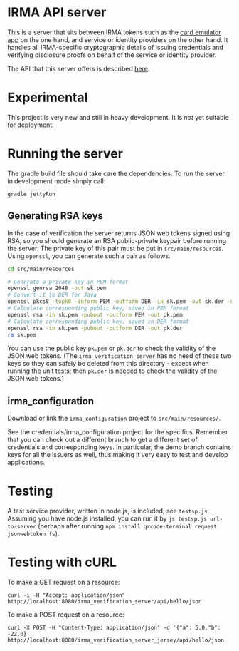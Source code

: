 # IRMA API server

This is a server that sits between IRMA tokens such as the [card emulator app](https://github.com/credentials/irma_android_cardemu) on the one hand, and service or identity providers on the other hand. It handles all IRMA-specific cryptographic details of issuing credentials and verifying disclosure proofs on behalf of the service or identity provider.

The API that this server offers is described [here](https://credentials.github.io/proposals/irma-without-apdus).

# Experimental

This project is very new and still in heavy development. It is _not_ yet suitable for deployment.

# Running the server

The gradle build file should take care the dependencies. To run the server in development mode simply call:

    gradle jettyRun

## Generating RSA keys

In the case of verification the server returns JSON web tokens signed using RSA, so you should generate an RSA public-private keypair before running the server. The private key of this pair must be put in `src/main/resources`. Using `openssl`, you can generate such a pair as follows.

```bash
cd src/main/resources

# Generate a private key in PEM format
openssl genrsa 2048 -out sk.pem
# Convert it to DER for Java
openssl pkcs8 -topk8 -inform PEM -outform DER -in sk.pem -out sk.der -nocrypt
# Calculate corresponding public key, saved in PEM format
openssl rsa -in sk.pem -pubout -outform PEM -out pk.pem
# Calculate corresponding public key, saved in DER format
openssl rsa -in sk.pem -pubout -outform DER -out pk.der
rm sk.pem
```

You can use the public key `pk.pem` or `pk.der` to check the validity of the JSON web tokens. (The `irma_verification_server` has no need of these two keys so they can safely be deleted from this directory - except when running the unit tests; then `pk.der` is needed to check the validity of the JSON web tokens.)

## irma_configuration

Download or link the `irma_configuration` project to `src/main/resources/`.

See the credentials/irma_configuration project for the specifics. Remember that you can check out a different branch to get a different set of credentials and corresponding keys. In particular, the demo branch contains keys for all the issuers as well, thus making it very easy to test and develop applications.

# Testing

A test service provider, written in node.js, is included; see `testsp.js`. Assuming you have node.js installed, you can run it by `js testsp.js url-to-server` (perhaps after running `npm install qrcode-terminal request jsonwebtoken fs`).

# Testing with cURL

To make a GET request on a resource:

    curl -i -H "Accept: application/json" http://localhost:8080/irma_verification_server/api/hello/json

To make a POST request on a resource:

    curl -X POST -H "Content-Type: application/json" -d '{"a": 5.0,"b": -22.0}' http://localhost:8080/irma_verification_server_jersey/api/hello/json
